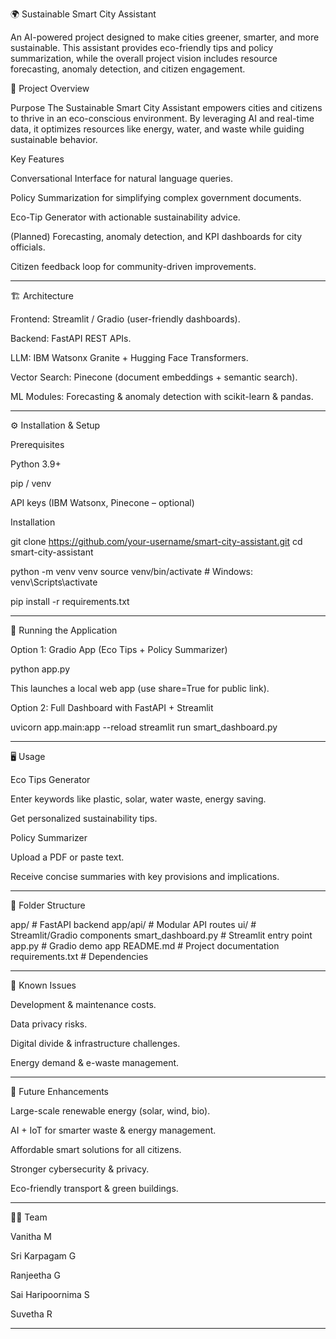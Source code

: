 🌍 Sustainable Smart City Assistant

An AI-powered project designed to make cities greener, smarter, and more sustainable.
This assistant provides eco-friendly tips and policy summarization, while the overall project vision includes resource forecasting, anomaly detection, and citizen engagement.



📖 Project Overview

Purpose
The Sustainable Smart City Assistant empowers cities and citizens to thrive in an eco-conscious environment. By leveraging AI and real-time data, it optimizes resources like energy, water, and waste while guiding sustainable behavior.

Key Features

Conversational Interface for natural language queries.

Policy Summarization for simplifying complex government documents.

Eco-Tip Generator with actionable sustainability advice.

(Planned) Forecasting, anomaly detection, and KPI dashboards for city officials.

Citizen feedback loop for community-driven improvements.



---

🏗️ Architecture

Frontend: Streamlit / Gradio (user-friendly dashboards).

Backend: FastAPI REST APIs.

LLM: IBM Watsonx Granite + Hugging Face Transformers.

Vector Search: Pinecone (document embeddings + semantic search).

ML Modules: Forecasting & anomaly detection with scikit-learn & pandas.



---

⚙️ Installation & Setup

Prerequisites

Python 3.9+

pip / venv

API keys (IBM Watsonx, Pinecone – optional)


Installation

git clone https://github.com/your-username/smart-city-assistant.git
cd smart-city-assistant

python -m venv venv
source venv/bin/activate   # Windows: venv\Scripts\activate

pip install -r requirements.txt


---

🚀 Running the Application

Option 1: Gradio App (Eco Tips + Policy Summarizer)

python app.py

This launches a local web app (use share=True for public link).

Option 2: Full Dashboard with FastAPI + Streamlit

uvicorn app.main:app --reload
streamlit run smart_dashboard.py


---

🖥️ Usage

Eco Tips Generator

Enter keywords like plastic, solar, water waste, energy saving.

Get personalized sustainability tips.


Policy Summarizer

Upload a PDF or paste text.

Receive concise summaries with key provisions and implications.



---

📂 Folder Structure

app/                 # FastAPI backend
app/api/             # Modular API routes
ui/                  # Streamlit/Gradio components
smart_dashboard.py   # Streamlit entry point
app.py               # Gradio demo app
README.md            # Project documentation
requirements.txt     # Dependencies


---

🐞 Known Issues

Development & maintenance costs.

Data privacy risks.

Digital divide & infrastructure challenges.

Energy demand & e-waste management.



---

🔮 Future Enhancements

Large-scale renewable energy (solar, wind, bio).

AI + IoT for smarter waste & energy management.

Affordable smart solutions for all citizens.

Stronger cybersecurity & privacy.

Eco-friendly transport & green buildings.



---

👨‍💻 Team

Vanitha M

Sri Karpagam G

Ranjeetha G

Sai Haripoornima S

Suvetha R



---
